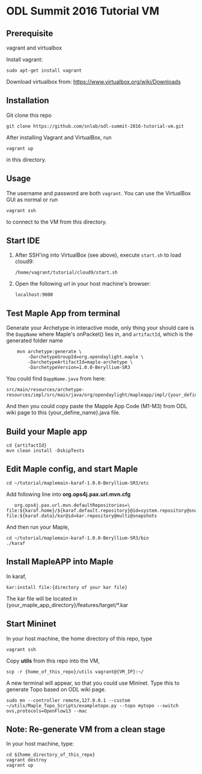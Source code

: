 # ODL Summit 2016 Tutorial VM

## Prerequisite

vagrant and virtualbox

Install vagrant:
```
sudo apt-get install vagrant
```

Download virtualbox from: https://www.virtualbox.org/wiki/Downloads

## Installation

Git clone this repo

```
git clone https://github.com/snlab/odl-summit-2016-tutorial-vm.git
```

After installing Vagrant and VirtualBox, run

```
vagrant up
```

in this directory.


## Usage

The username and password are both `vagrant`. You can use the VirtualBox GUI as normal or run

```
vagrant ssh
```

to connect to the VM from this directory.


## Start IDE

1. After SSH'ing into VirtualBox (see above), execute `start.sh` to load cloud9:
   ```
   /home/vagrant/tutorial/cloud9/start.sh
   ```

2. Open the following url in your host machine's browser:
   ```
   localhost:9000
   ```
 

## Test Maple App from terminal

Generate your Archetype in interactive mode, only thing your should care is the `DappName` where Maple's onPacket() lies in, and `artifactId`, which is the generated folder name
```
    mvn archetype:generate \
        -DarchetypeGroupId=org.opendaylight.maple \
        -DarchetypeArtifactId=maple-archetype \
        -DarchetypeVersion=1.0.0-Beryllium-SR3
```

You could find `DappName.java` from here:
```
src/main/resources/archetype-resources/impl/src/main/java/org/opendaylight/mapleapp/impl/{your_define_name}.java
```

And then you could copy paste the Mapple App Code (M1-M3) from ODL wiki page to this {your_define_name}.java file.

## Build your Maple app

```
cd {artifactId}
mvn clean install -DskipTests
```

## Edit Maple config, and start Maple
```
cd ~/tutorial/maplemain-karaf-1.0.0-Beryllium-SR3/etc
```

Add following line into **org.ops4j.pax.url.mvn.cfg**
```
   org.ops4j.pax.url.mvn.defaultRepositories=\ file:${karaf.home}/${karaf.default.repository}@id=system.repository@snapshots,\ file:${karaf.data}/kar@id=kar.repository@multi@snapshots
```

And then run your Maple,
```
cd ~/tutorial/maplemain-karaf-1.0.0-Beryllium-SR3/bin
./karaf
```

## Install MapleAPP into Maple
In karaf,
```
kar:install file:{directory of your kar file}
```
The kar file will be located in {your_maple_app_directory}/features/target/*.kar

## Start Mininet
In your host machine, the home directory of this repo, type
```
vagrant ssh
```

Copy **utils** from this repo into the VM,
```
scp -r {home_of_this_repo}/utils vagrant@{VM_IP}:~/
```

A new terminal will appear, so that you could use Mininet. Type this to generate Topo based on ODL wiki page.
```
sudo mn --controller remote,127.0.0.1 --custom ~/utils/Maple_Topo_Scripts/exampletopo.py --topo mytopo --switch ovs,protocols=OpenFlow13 --mac
```

## Note: Re-generate VM from a clean stage

In your host machine, type:
 ```
 cd ${home_directory_of_this_repo}
 vagrant destroy
 vagrant up
 ```

